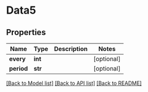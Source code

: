 # Data5

## Properties
Name | Type | Description | Notes
------------ | ------------- | ------------- | -------------
**every** | **int** |  | [optional] 
**period** | **str** |  | [optional] 

[[Back to Model list]](../README.md#documentation-for-models) [[Back to API list]](../README.md#documentation-for-api-endpoints) [[Back to README]](../README.md)


